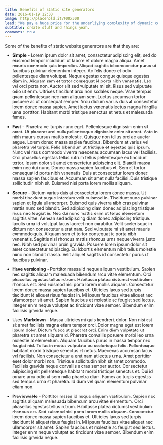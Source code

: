 ```yaml
---
title: Benefits of static site generators
date: 2016-01-19 12:00
image: http://placehold.it/900x300
lead: "We pay a huge price for the underliying complexity of dynamic code running on a server for every request - a price we could avoid paying entirely when this kind of complexity is not needed."
subtitle: create stuff and things yeah. 
comments: true
---
```


Some of the benefits of static website generators are that they are:

- **Simple** - Lorem ipsum dolor sit amet, consectetur adipiscing elit, sed do eiusmod tempor incididunt ut labore et dolore magna aliqua. Amet mauris commodo quis imperdiet. Aliquet sagittis id consectetur purus ut faucibus pulvinar elementum integer. Ac felis donec et odio pellentesque diam volutpat. Neque egestas congue quisque egestas diam in. Aliquam sem et tortor consequat id porta nibh venenatis. Leo vel orci porta non. Auctor elit sed vulputate mi sit. Risus sed vulputate odio ut enim. Ultrices tincidunt arcu non sodales neque. Vitae tempus quam pellentesque nec nam aliquam sem. Luctus accumsan tortor posuere ac ut consequat semper. Arcu dictum varius duis at consectetur lorem donec massa sapien. Amet luctus venenatis lectus magna fringilla urna porttitor. Habitant morbi tristique senectus et netus et malesuada fames.

- **Fast** - Pharetra vel turpis nunc eget. Pellentesque dignissim enim sit amet. Ut placerat orci nulla pellentesque dignissim enim sit amet. Ante in nibh mauris cursus mattis molestie. Quisque non tellus orci ac auctor augue. Lorem donec massa sapien faucibus. Bibendum at varius vel pharetra vel turpis. Felis bibendum ut tristique et egestas quis ipsum. Nunc vel risus commodo viverra maecenas accumsan lacus vel facilisis. Orci phasellus egestas tellus rutrum tellus pellentesque eu tincidunt tortor. Ipsum dolor sit amet consectetur adipiscing elit. Blandit massa enim nec dui nunc. Donec massa sapien faucibus et. Sem et tortor consequat id porta nibh venenatis. Duis at consectetur lorem donec massa sapien faucibus et. Accumsan sit amet nulla facilisi. Duis tristique sollicitudin nibh sit. Euismod nisi porta lorem mollis aliquam.

- **Secure** - Dictum varius duis at consectetur lorem donec massa. Ut morbi tincidunt augue interdum velit euismod in. Tincidunt nunc pulvinar sapien et ligula ullamcorper. Euismod quis viverra nibh cras pulvinar mattis nunc sed blandit. Sed adipiscing diam donec adipiscing tristique risus nec feugiat in. Nec dui nunc mattis enim ut tellus elementum sagittis vitae. Aenean sed adipiscing diam donec adipiscing tristique. Iaculis urna id volutpat lacus laoreet non curabitur. Velit scelerisque in dictum non consectetur a erat nam. Sed vulputate mi sit amet mauris commodo quis. Aliquam sem et tortor consequat id porta nibh venenatis. Sagittis nisl rhoncus mattis rhoncus urna neque viverra justo nec. Nibh sed pulvinar proin gravida. Posuere lorem ipsum dolor sit amet consectetur adipiscing. Eu lobortis elementum nibh tellus molestie nunc non blandit massa. Velit aliquet sagittis id consectetur purus ut faucibus pulvinar.

- **Have versioning** - Porttitor massa id neque aliquam vestibulum. Sapien nec sagittis aliquam malesuada bibendum arcu vitae elementum. Orci phasellus egestas tellus rutrum. Habitasse platea dictumst vestibulum rhoncus est. Sed euismod nisi porta lorem mollis aliquam. Consectetur lorem donec massa sapien faucibus et. Ultricies lacus sed turpis tincidunt id aliquet risus feugiat in. Mi ipsum faucibus vitae aliquet nec ullamcorper sit amet. Sapien faucibus et molestie ac feugiat sed lectus. Integer enim neque volutpat ac tincidunt vitae semper. Bibendum enim facilisis gravida neque.

- Uses **Markdown** - Massa ultricies mi quis hendrerit dolor. Non nisi est sit amet facilisis magna etiam tempor orci. Dolor magna eget est lorem ipsum dolor. Dictum fusce ut placerat orci. Enim diam vulputate ut pharetra sit amet aliquam id. Pharetra convallis posuere morbi leo urna molestie at elementum. Aliquam faucibus purus in massa tempor nec feugiat nisl. Tellus in metus vulputate eu scelerisque felis. Pellentesque habitant morbi tristique senectus et netus. Maecenas accumsan lacus vel facilisis. Non consectetur a erat nam at lectus urna. Amet porttitor eget dolor morbi non. Tristique sollicitudin nibh sit amet commodo. Facilisis gravida neque convallis a cras semper auctor. Consectetur adipiscing elit pellentesque habitant morbi tristique senectus et. Dui id ornare arcu odio ut sem nulla pharetra diam. Fames ac turpis egestas sed tempus urna et pharetra. Id diam vel quam elementum pulvinar etiam non.

- **Previewable** - Porttitor massa id neque aliquam vestibulum. Sapien nec sagittis aliquam malesuada bibendum arcu vitae elementum. Orci phasellus egestas tellus rutrum. Habitasse platea dictumst vestibulum rhoncus est. Sed euismod nisi porta lorem mollis aliquam. Consectetur lorem donec massa sapien faucibus et. Ultricies lacus sed turpis tincidunt id aliquet risus feugiat in. Mi ipsum faucibus vitae aliquet nec ullamcorper sit amet. Sapien faucibus et molestie ac feugiat sed lectus. Integer enim neque volutpat ac tincidunt vitae semper. Bibendum enim facilisis gravida neque.
